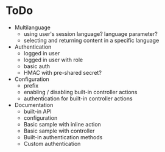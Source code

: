 # ToDo

* Multilanguage
  * using user's session language? language parameter?
  * selecting and returning content in a specific language
* Authentication
  * logged in user
  * logged in user with role
  * basic auth
  * HMAC with pre-shared secret?
* Configuration
  * prefix
  * enabling / disabling built-in controller actions
  * authentication for built-in controller actions
* Documentation
  * built-in API
  * configuration
  * Basic sample with inline action
  * Basic sample with controller
  * Built-in authentication methods
  * Custom authentication
